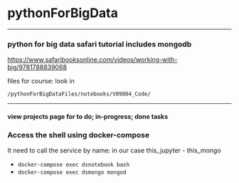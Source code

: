 # pythonForBigData

---
### python for big data safari tutorial includes mongodb

https://www.safaribooksonline.com/videos/working-with-big/9781788839068

files for course:  look in

    /pythonForBigDataFiles/notebooks/V09804_Code/

---
#### view projects page for to do; in-progress; done tasks 


### Access the shell using docker-compose 

It need to call the service by name: in our case this_jupyter - this_mongo 

- `docker-compose exec dsnotebook bash`
- `docker-compose exec dsmongo mongod`
